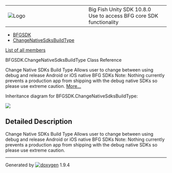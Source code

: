 <table>
<colgroup>
<col style="width: 50%" />
<col style="width: 50%" />
</colgroup>
<tbody>
<tr class="odd">
<td><img src="Icon-100.png" alt="Logo" /></td>
<td><div id="projectname">
Big Fish Unity SDK<span id="projectnumber"> 10.8.0</span>
</div>
<div id="projectbrief">
Use to access BFG core SDK functionality
</div></td>
</tr>
</tbody>
</table>

  - [BFGSDK](namespace_b_f_g_s_d_k.html)
  - [ChangeNativeSdksBuildType](class_b_f_g_s_d_k_1_1_change_native_sdks_build_type.html)

[List of all
members](class_b_f_g_s_d_k_1_1_change_native_sdks_build_type-members.html)

BFGSDK.ChangeNativeSdksBuildType Class Reference

Change Native SDKs Build Type Allows user to change between using debug
and release Android or iOS native BFG SDKs Note: Nothing currently
prevents a production app from shipping with the debug native SDKs so
please use extreme caution.
[More...](class_b_f_g_s_d_k_1_1_change_native_sdks_build_type.html#details)

Inheritance diagram for BFGSDK.ChangeNativeSdksBuildType:

![](class_b_f_g_s_d_k_1_1_change_native_sdks_build_type.png)

## Detailed Description

Change Native SDKs Build Type Allows user to change between using debug
and release Android or iOS native BFG SDKs Note: Nothing currently
prevents a production app from shipping with the debug native SDKs so
please use extreme caution.

-----

Generated
by [![doxygen](doxygen.svg)](https://www.doxygen.org/index.html) 1.9.4
